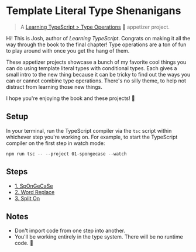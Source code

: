 # Template Literal Type Shenanigans

> A [Learning TypeScript > Type Operations](https://learning-typescript.com/type-operations) 🥗 appetizer project.

Hi!
This is Josh, author of _Learning TypeScript_.
Congrats on making it all the way through the book to the final chapter!
Type operations are a ton of fun to play around with once you get the hang of them.

These appetizer projects showcase a bunch of my favorite cool things you can do using template literal types with conditional types.
Each gives a small intro to the new thing because it can be tricky to find out the ways you can or cannot combine type operations.
There's no silly theme, to help not distract from learning those new things.

I hope you're enjoying the book and these projects! 💖

## Setup

In your terminal, run the TypeScript compiler via the `tsc` script within whichever step you're working on.
For example, to start the TypeScript compiler on the first step in watch mode:

```shell
npm run tsc -- --project 01-spongecase --watch
```

## Steps

- [1. SpOnGeCaSe](./01-spongecase)
- [2. Word Replace](./02-word-replace)
- [3. Split On](./03-split-on)

## Notes

- Don't import code from one step into another.
- You'll be working entirely in the type system. There will be no runtime code. 🤘
